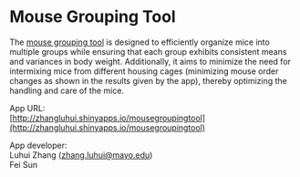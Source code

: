 # Mouse Grouping Tool
The [mouse grouping tool](http://zhangluhui.shinyapps.io/mousegroupingtool) is designed to efficiently organize mice into multiple groups while ensuring that each group exhibits consistent means and variances in body weight. Additionally, it aims to minimize the need for intermixing mice from different housing cages (minimizing mouse order changes as shown in the results given by the app), thereby optimizing the handling and care of the mice.

App URL:<br />
[http://zhangluhui.shinyapps.io/mousegroupingtool](http://zhangluhui.shinyapps.io/mousegroupingtool)

App developer:<br />
Luhui Zhang (zhang.luhui@mayo.edu)<br />
Fei Sun
